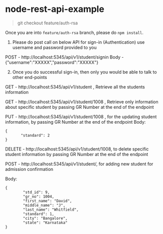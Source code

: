 # node-rest-api-example

> git checkout feature/auth-rsa

Once you are into `feature/auth-rsa` branch, please do `npm install`.

1. Please do post call on below API for sign-in (Authentication)
use username and password provided to you

POST - http://localhost:5345/api/v1/student/signin
Body - 
{"username":"XXXXX","password":"XXXXX"}

2. Once you do successful sign-in, then only you would be able to talk to other end-points

GET - http://localhost:5345/api/v1/student  , Retrieve all the students information

GET - http://localhost:5345/api/v1/student/1008 , Retrieve only information about specific student by passing GR Number at the end of the endpoint

PUT - http://localhost:5345/api/v1/student/1008 , for the updating student information, by passing GR Number at the end of the endpoint
Body:

```
{
       "standard": 2
}
```

DELETE - http://localhost:5345/api/v1/student/1008, to delete specific student information by passing GR Number at the end of the endpoint

POST - http://localhost:5345/api/v1/student/, for adding new student for admission confirmation

Body:

```
{
        "std_id": 9,
        "gr_no": 1004,
        "first_name": "David",
        "middle_name": "J",
        "last_name": "Whitfield",
        "standard": 1,
        "city": "Bangalore",
        "state": "Karnataka"
}
```